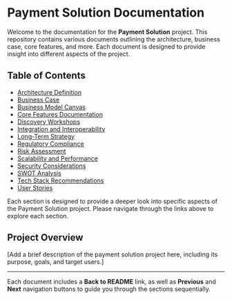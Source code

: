 # Payment Solution Documentation

Welcome to the documentation for the **Payment Solution** project. This repository contains various documents outlining the architecture, business case, core features, and more. Each document is designed to provide insight into different aspects of the project.

## Table of Contents

- [Architecture Definition](architecture_definition.md)
- [Business Case](business_case.md)
- [Business Model Canvas](business_model_canvas.md)
- [Core Features Documentation](core_features_documentation.md)
- [Discovery Workshops](discovery_workshops.md)
- [Integration and Interoperability](integration_and_interoperability.md)
- [Long-Term Strategy](long_term_strategy.md)
- [Regulatory Compliance](regulatory_compliance.md)
- [Risk Assessment](risk_assessment.md)
- [Scalability and Performance](scalability_and_performance.md)
- [Security Considerations](security_considerations.md)
- [SWOT Analysis](swot_analysis.md)
- [Tech Stack Recommendations](tech_stack_recommendations.md)
- [User Stories](user_stories.md)

Each section is designed to provide a deeper look into specific aspects of the Payment Solution project. Please navigate through the links above to explore each section.

## Project Overview

[Add a brief description of the payment solution project here, including its purpose, goals, and target users.]

---

Each document includes a **Back to README** link, as well as **Previous** and **Next** navigation buttons to guide you through the sections sequentially.
